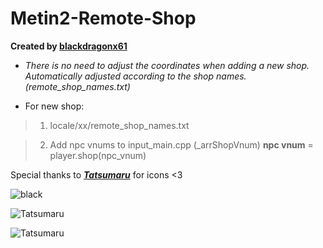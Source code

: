# Metin2-Remote-Shop
**Created by [blackdragonx61](https://metin2.dev/board/profile/14335-mali61/)**

* _There is no need to adjust the coordinates when adding a new shop. Automatically adjusted according to the shop names.(remote_shop_names.txt)_

* For new shop: 

> 1) locale/xx/remote_shop_names.txt

> 2) Add npc vnums to input_main.cpp (_arrShopVnum)
**npc vnum** = player.shop(npc_vnum)

Special thanks to _**[Tatsumaru](https://metin2.dev/board/profile/15524-tatsumaru/)**_ for icons <3

![black](https://github.com/blackdragonx61/Metin2-Remote-Shop/blob/main/system.png)

![Tatsumaru](https://github.com/blackdragonx61/Metin2-Remote-Shop/blob/main/icon_1.png)

![Tatsumaru](https://github.com/blackdragonx61/Metin2-Remote-Shop/blob/main/icon_2.png)
